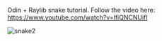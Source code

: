 Odin + Raylib snake tutorial. Follow the video here: https://www.youtube.com/watch?v=lfiQNCNUifI

![snake2](https://github.com/user-attachments/assets/a413687f-2878-4768-8b03-7abb62183c1e)
